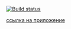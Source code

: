 [![Build status](https://ci.appveyor.com/api/projects/status/gje3kxlgs7cwwvq7?svg=true)](https://ci.appveyor.com/project/Yushkevich-A-A/credit-card-validation)

[ссылка на приложение](https://yushkevich-a-a.github.io/credit_card_validation/)